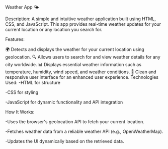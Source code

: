 Weather App 🌤️

Description:
A simple and intuitive weather application built using HTML, CSS, and JavaScript. This app provides real-time weather updates for your current location or any location you search for.

Features:

🌍 Detects and displays the weather for your current location using geolocation.
🔍 Allows users to search for and view weather details for any city worldwide.
📊 Displays essential weather information such as temperature, humidity, wind speed, and weather conditions.
🎨 Clean and responsive user interface for an enhanced user experience.
Technologies Used:
  -HTML for structure
  
  -CSS for styling
  
  -JavaScript for dynamic functionality and API integration

How It Works:

  -Uses the browser's geolocation API to fetch your current location.
  
  -Fetches weather data from a reliable weather API (e.g., OpenWeatherMap).
  
  -Updates the UI dynamically based on the retrieved data.
